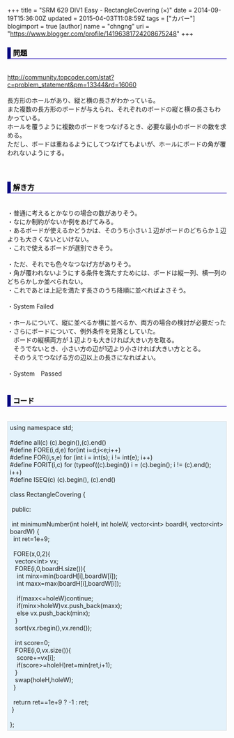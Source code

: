 +++
title = "SRM 629 DIV1 Easy - RectangleCovering (×)"
date = 2014-09-19T15:36:00Z
updated = 2015-04-03T11:08:59Z
tags = ["カバー"]
blogimport = true 
[author]
	name = "chngng"
	uri = "https://www.blogger.com/profile/14196381724208675248"
+++

<div dir="ltr" style="text-align: left;" trbidi="on"><h3 style="border-bottom: 2px solid slateblue; border-left: 8px solid navy; color: black; padding: 0px 0px 1px 5px;">問題 </h3><br /><a href="http://community.topcoder.com/stat?c=problem_statement&amp;pm=13344&amp;rd=16060" target="_blank">http://community.topcoder.com/stat?c=problem_statement&amp;pm=13344&amp;rd=16060</a><br /><br />長方形のホールがあり、縦と横の長さがわかっている。<br />また複数の長方形のボードが与えられ、それぞれのボードの縦と横の長さもわかっている。<br />ホールを覆うように複数のボードをつなげるとき、必要な最小のボードの数を求める。<br />ただし、ボードは重ねるようにしてつなげてもよいが、ホールにボードの角が覆われないようにする。<br /><br /><br /><h3 style="border-bottom: 2px solid slateblue; border-left: 8px solid navy; color: black; padding: 0px 0px 1px 5px;">解き方 </h3><br />・普通に考えるとかなりの場合の数がありそう。<br />・なにか制約がないか例をあげてみる。<br />・あるボードが使えるかどうかは、そのうち小さい１辺がボードのどちらか１辺よりも大きくないといけない。<br />・これで使えるボードが選別できそう。<br /><br />・ただ、それでも色々なつなげ方がありそう。<br />・角が覆われないようにする条件を満たすためには、ボードは縦一列、横一列のどちらかしか並べられない。<br />・これであとは上記を満たす長さのうち降順に並べればよさそう。<br /><br />・System Failed<br /><br />・ホールについて、縦に並べるか横に並べるか、両方の場合の検討が必要だった<br />・さらにボードについて、例外条件を見落としていた。<br />　ボードの縦横両方が１辺よりも大きければ大きい方を取る。<br />　そうでないとき、小さい方の辺が1辺より小さければ大きい方ととる。<br />　そのうえでつなげる方の辺以上の長さになればよい。<br /><br />・System　Passed<br /><br /><h3 style="border-bottom: 2px solid slateblue; border-left: 8px solid navy; color: black; padding: 0px 0px 1px 5px;">コード </h3><br /><div style="background-color: #e3f2fb; border: 1px dotted #CCCCCC; padding: 5px;">using namespace std;<br /><br />#define all(c) (c).begin(),(c).end()<br />#define FORE(i,d,e) for(int i=d;i&lt;e;i++)<br />#define FOR(i,s,e) for (int i = int(s); i != int(e); i++)<br />#define FORIT(i,c) for (typeof((c).begin()) i = (c).begin(); i != (c).end(); i++)<br />#define ISEQ(c) (c).begin(), (c).end()<br /><br />class RectangleCovering {<br /><br /><span class="Apple-tab-span" style="white-space: pre;"> </span>public:<br /><br /><span class="Apple-tab-span" style="white-space: pre;"> </span>int minimumNumber(int holeH, int holeW, vector&lt;int&gt; boardH, vector&lt;int&gt; boardW) {<br /><span class="Apple-tab-span" style="white-space: pre;">  </span>int ret=1e+9;<br /><br /><span class="Apple-tab-span" style="white-space: pre;">  </span>FORE(x,0,2){<br /><span class="Apple-tab-span" style="white-space: pre;">   </span>vector&lt;int&gt; vx;<br /><span class="Apple-tab-span" style="white-space: pre;">   </span>FORE(i,0,boardH.size()){<br /><span class="Apple-tab-span" style="white-space: pre;">    </span>int minx=min(boardH[i],boardW[i]);<br /><span class="Apple-tab-span" style="white-space: pre;">    </span>int maxx=max(boardH[i],boardW[i]);<br /><br /><span class="Apple-tab-span" style="white-space: pre;">    </span>if(maxx&lt;=holeW)continue;<br /><span class="Apple-tab-span" style="white-space: pre;">    </span>if(minx&gt;holeW)vx.push_back(maxx);<br /><span class="Apple-tab-span" style="white-space: pre;">    </span>else vx.push_back(minx);<br /><span class="Apple-tab-span" style="white-space: pre;">   </span>}<br /><span class="Apple-tab-span" style="white-space: pre;">   </span>sort(vx.rbegin(),vx.rend());<br /><br /><span class="Apple-tab-span" style="white-space: pre;">   </span>int score=0;<br /><span class="Apple-tab-span" style="white-space: pre;">   </span>FORE(i,0,vx.size()){<br /><span class="Apple-tab-span" style="white-space: pre;">    </span>score+=vx[i];<br /><span class="Apple-tab-span" style="white-space: pre;">    </span>if(score&gt;=holeH)ret=min(ret,i+1);<br /><span class="Apple-tab-span" style="white-space: pre;">   </span>}<br /><span class="Apple-tab-span" style="white-space: pre;">   </span>swap(holeH,holeW);<br /><span class="Apple-tab-span" style="white-space: pre;">  </span>}<br /><br /><span class="Apple-tab-span" style="white-space: pre;">  </span>return ret==1e+9 ? -1 : ret;<br /><span class="Apple-tab-span" style="white-space: pre;"> </span>}<br /><br />};</div></div>
